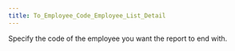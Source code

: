 ```yaml
---
title: To_Employee_Code_Employee_List_Detail
---
```



Specify the code of the employee you want the report to end with.
